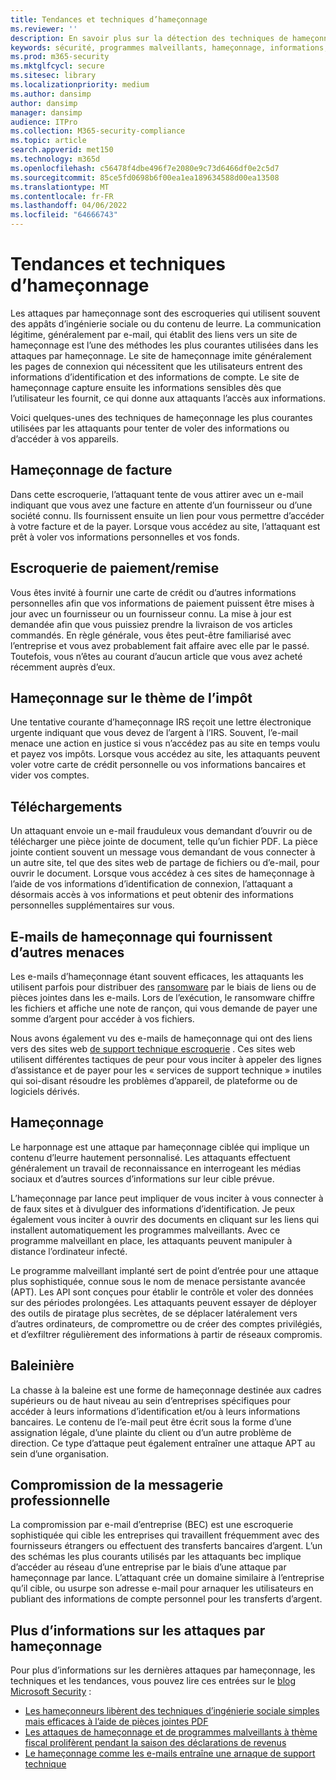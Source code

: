 ```yaml
---
title: Tendances et techniques d’hameçonnage
ms.reviewer: ''
description: En savoir plus sur la détection des techniques de hameçonnage
keywords: sécurité, programmes malveillants, hameçonnage, informations, escroquerie, ingénierie sociale, appât, leurre, protection, tendances, attaque ciblée, harponnage, chasse à la baleine
ms.prod: m365-security
ms.mktglfcycl: secure
ms.sitesec: library
ms.localizationpriority: medium
ms.author: dansimp
author: dansimp
manager: dansimp
audience: ITPro
ms.collection: M365-security-compliance
ms.topic: article
search.appverid: met150
ms.technology: m365d
ms.openlocfilehash: c56478f4dbe496f7e2080e9c73d6466df0e2c5d7
ms.sourcegitcommit: 85ce5fd0698b6f00ea1ea189634588d00ea13508
ms.translationtype: MT
ms.contentlocale: fr-FR
ms.lasthandoff: 04/06/2022
ms.locfileid: "64666743"
---
```

# <a name="phishing-trends-and-techniques"></a>Tendances et techniques d’hameçonnage

Les attaques par hameçonnage sont des escroqueries qui utilisent souvent des appâts d’ingénierie sociale ou du contenu de leurre. La communication légitime, généralement par e-mail, qui établit des liens vers un site de hameçonnage est l’une des méthodes les plus courantes utilisées dans les attaques par hameçonnage. Le site de hameçonnage imite généralement les pages de connexion qui nécessitent que les utilisateurs entrent des informations d’identification et des informations de compte. Le site de hameçonnage capture ensuite les informations sensibles dès que l’utilisateur les fournit, ce qui donne aux attaquants l’accès aux informations.

Voici quelques-unes des techniques de hameçonnage les plus courantes utilisées par les attaquants pour tenter de voler des informations ou d’accéder à vos appareils.

## <a name="invoice-phishing"></a>Hameçonnage de facture

Dans cette escroquerie, l’attaquant tente de vous attirer avec un e-mail indiquant que vous avez une facture en attente d’un fournisseur ou d’une société connu. Ils fournissent ensuite un lien pour vous permettre d’accéder à votre facture et de la payer. Lorsque vous accédez au site, l’attaquant est prêt à voler vos informations personnelles et vos fonds.

## <a name="paymentdelivery-scam"></a>Escroquerie de paiement/remise

Vous êtes invité à fournir une carte de crédit ou d’autres informations personnelles afin que vos informations de paiement puissent être mises à jour avec un fournisseur ou un fournisseur connu. La mise à jour est demandée afin que vous puissiez prendre la livraison de vos articles commandés. En règle générale, vous êtes peut-être familiarisé avec l’entreprise et vous avez probablement fait affaire avec elle par le passé. Toutefois, vous n’êtes au courant d’aucun article que vous avez acheté récemment auprès d’eux.

## <a name="tax-themed-phishing-scams"></a>Hameçonnage sur le thème de l’impôt

Une tentative courante d’hameçonnage IRS reçoit une lettre électronique urgente indiquant que vous devez de l’argent à l’IRS. Souvent, l’e-mail menace une action en justice si vous n’accédez pas au site en temps voulu et payez vos impôts. Lorsque vous accédez au site, les attaquants peuvent voler votre carte de crédit personnelle ou vos informations bancaires et vider vos comptes.

## <a name="downloads"></a>Téléchargements

Un attaquant envoie un e-mail frauduleux vous demandant d’ouvrir ou de télécharger une pièce jointe de document, telle qu’un fichier PDF. La pièce jointe contient souvent un message vous demandant de vous connecter à un autre site, tel que des sites web de partage de fichiers ou d’e-mail, pour ouvrir le document. Lorsque vous accédez à ces sites de hameçonnage à l’aide de vos informations d’identification de connexion, l’attaquant a désormais accès à vos informations et peut obtenir des informations personnelles supplémentaires sur vous.

## <a name="phishing-emails-that-deliver-other-threats"></a>E-mails de hameçonnage qui fournissent d’autres menaces

Les e-mails d’hameçonnage étant souvent efficaces, les attaquants les utilisent parfois pour distribuer des [ransomware](/security/compass/human-operated-ransomware) par le biais de liens ou de pièces jointes dans les e-mails. Lors de l’exécution, le ransomware chiffre les fichiers et affiche une note de rançon, qui vous demande de payer une somme d’argent pour accéder à vos fichiers.

Nous avons également vu des e-mails de hameçonnage qui ont des liens vers des sites web [de support technique escroquerie](support-scams.md) . Ces sites web utilisent différentes tactiques de peur pour vous inciter à appeler des lignes d’assistance et de payer pour les « services de support technique » inutiles qui soi-disant résoudre les problèmes d’appareil, de plateforme ou de logiciels dérivés.

## <a name="spear-phishing"></a>Hameçonnage

Le harponnage est une attaque par hameçonnage ciblée qui implique un contenu d’leurre hautement personnalisé. Les attaquants effectuent généralement un travail de reconnaissance en interrogeant les médias sociaux et d’autres sources d’informations sur leur cible prévue.

L’hameçonnage par lance peut impliquer de vous inciter à vous connecter à de faux sites et à divulguer des informations d’identification. Je peux également vous inciter à ouvrir des documents en cliquant sur les liens qui installent automatiquement les programmes malveillants. Avec ce programme malveillant en place, les attaquants peuvent manipuler à distance l’ordinateur infecté.

Le programme malveillant implanté sert de point d’entrée pour une attaque plus sophistiquée, connue sous le nom de menace persistante avancée (APT). Les API sont conçues pour établir le contrôle et voler des données sur des périodes prolongées. Les attaquants peuvent essayer de déployer des outils de piratage plus secrètes, de se déplacer latéralement vers d’autres ordinateurs, de compromettre ou de créer des comptes privilégiés, et d’exfiltrer régulièrement des informations à partir de réseaux compromis.

## <a name="whaling"></a>Baleinière

La chasse à la baleine est une forme de hameçonnage destinée aux cadres supérieurs ou de haut niveau au sein d’entreprises spécifiques pour accéder à leurs informations d’identification et/ou à leurs informations bancaires. Le contenu de l’e-mail peut être écrit sous la forme d’une assignation légale, d’une plainte du client ou d’un autre problème de direction. Ce type d’attaque peut également entraîner une attaque APT au sein d’une organisation.

## <a name="business-email-compromise"></a>Compromission de la messagerie professionnelle

La compromission par e-mail d’entreprise (BEC) est une escroquerie sophistiquée qui cible les entreprises qui travaillent fréquemment avec des fournisseurs étrangers ou effectuent des transferts bancaires d’argent. L’un des schémas les plus courants utilisés par les attaquants bec implique d’accéder au réseau d’une entreprise par le biais d’une attaque par hameçonnage par lance. L’attaquant crée un domaine similaire à l’entreprise qu’il cible, ou usurpe son adresse e-mail pour arnaquer les utilisateurs en publiant des informations de compte personnel pour les transferts d’argent.

## <a name="more-information-about-phishing-attacks"></a>Plus d’informations sur les attaques par hameçonnage

Pour plus d’informations sur les dernières attaques par hameçonnage, les techniques et les tendances, vous pouvez lire ces entrées sur le [blog Microsoft Security](https://www.microsoft.com/security/blog/product/windows/) :

- [Les hameçonneurs libèrent des techniques d’ingénierie sociale simples mais efficaces à l’aide de pièces jointes PDF](https://cloudblogs.microsoft.com/microsoftsecure/2017/01/26/phishers-unleash-simple-but-effective-social-engineering-techniques-using-pdf-attachments/?source=mmpc)
- [Les attaques de hameçonnage et de programmes malveillants à thème fiscal prolifèrent pendant la saison des déclarations de revenus](https://cloudblogs.microsoft.com/microsoftsecure/2017/03/20/tax-themed-phishing-and-malware-attacks-proliferate-during-the-tax-filing-season/?source=mmpc)
- [Le hameçonnage comme les e-mails entraîne une arnaque de support technique](https://cloudblogs.microsoft.com/microsoftsecure/2017/08/07/links-in-phishing-like-emails-lead-to-tech-support-scam/?source=mmpc)
